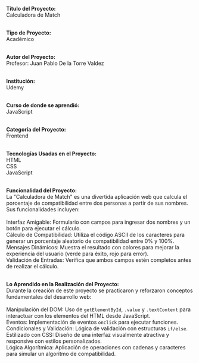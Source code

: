 <strong>Título del Proyecto:</strong><br/>
Calculadora de Match<br/>
<br/>

<strong>Tipo de Proyecto:</strong><br/>
Académico<br/>
<br/>

<strong>Autor del Proyecto:</strong><br/>
Profesor: Juan Pablo De la Torre Valdez<br/>
<br/>

<strong>Institución:</strong><br/>
Udemy<br/>
<br/>

<strong>Curso de donde se aprendió:</strong><br/>
JavaScript<br/>
<br/>

<strong>Categoría del Proyecto:</strong><br/>
Frontend<br/>
<br/>

<strong>Tecnologías Usadas en el Proyecto:</strong><br/>
HTML<br/>
CSS<br/>
JavaScript<br/>
<br/>

<strong>Funcionalidad del Proyecto:</strong><br/>
La "Calculadora de Match" es una divertida aplicación web que calcula el porcentaje de compatibilidad entre dos personas a partir de sus nombres. Sus funcionalidades incluyen:<br/>
<br/>
Interfaz Amigable: Formulario con campos para ingresar dos nombres y un botón para ejecutar el cálculo.<br/>
Cálculo de Compatibilidad: Utiliza el código ASCII de los caracteres para generar un porcentaje aleatorio de compatibilidad entre 0% y 100%.<br/>
Mensajes Dinámicos: Muestra el resultado con colores para mejorar la experiencia del usuario (verde para éxito, rojo para error).<br/>
Validación de Entradas: Verifica que ambos campos estén completos antes de realizar el cálculo.<br/>
<br/>

<strong>Lo Aprendido en la Realización del Proyecto:</strong><br/>
Durante la creación de este proyecto se practicaron y reforzaron conceptos fundamentales del desarrollo web:<br/>
<br/>
Manipulación del DOM: Uso de `getElementById`, `.value` y `.textContent` para interactuar con los elementos del HTML desde JavaScript.<br/>
Eventos: Implementación de eventos `onclick` para ejecutar funciones.<br/>
Condicionales y Validación: Lógica de validación con estructuras `if/else`.<br/>
Estilizado con CSS: Diseño de una interfaz visualmente atractiva y responsive con estilos personalizados.<br/>
Lógica Algorítmica: Aplicación de operaciones con cadenas y caracteres para simular un algoritmo de compatibilidad.<br/>
